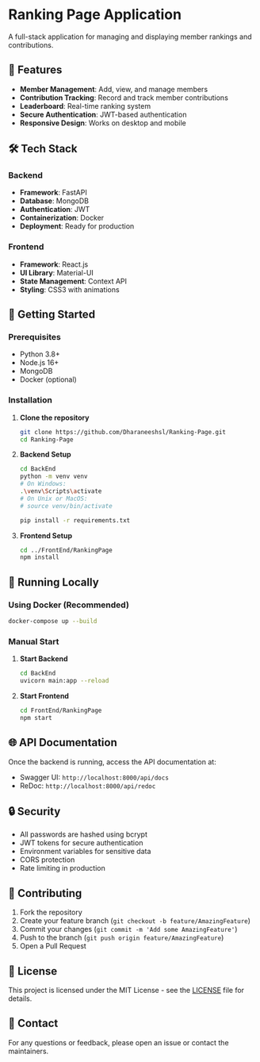 # Ranking Page Application

A full-stack application for managing and displaying member rankings and contributions.

## 🚀 Features

- **Member Management**: Add, view, and manage members
- **Contribution Tracking**: Record and track member contributions
- **Leaderboard**: Real-time ranking system
- **Secure Authentication**: JWT-based authentication
- **Responsive Design**: Works on desktop and mobile

## 🛠 Tech Stack

### Backend

- **Framework**: FastAPI
- **Database**: MongoDB
- **Authentication**: JWT
- **Containerization**: Docker
- **Deployment**: Ready for production

### Frontend

- **Framework**: React.js
- **UI Library**: Material-UI
- **State Management**: Context API
- **Styling**: CSS3 with animations

## 🚀 Getting Started

### Prerequisites

- Python 3.8+
- Node.js 16+
- MongoDB
- Docker (optional)

### Installation

1. **Clone the repository**

   ```bash
   git clone https://github.com/Dharaneeshsl/Ranking-Page.git
   cd Ranking-Page
   ```

2. **Backend Setup**

   ```bash
   cd BackEnd
   python -m venv venv
   # On Windows:
   .\venv\Scripts\activate
   # On Unix or MacOS:
   # source venv/bin/activate
   
   pip install -r requirements.txt
   ```

3. **Frontend Setup**

   ```bash
   cd ../FrontEnd/RankingPage
   npm install
   ```



## 🚀 Running Locally

### Using Docker (Recommended)

```bash
docker-compose up --build
```

### Manual Start

1. **Start Backend**

   ```bash
   cd BackEnd
   uvicorn main:app --reload
   ```

2. **Start Frontend**

   ```bash
   cd FrontEnd/RankingPage
   npm start
   ```

## 🌐 API Documentation

Once the backend is running, access the API documentation at:

- Swagger UI: `http://localhost:8000/api/docs`
- ReDoc: `http://localhost:8000/api/redoc`

## 🔒 Security

- All passwords are hashed using bcrypt
- JWT tokens for secure authentication
- Environment variables for sensitive data
- CORS protection
- Rate limiting in production

## 🤝 Contributing

1. Fork the repository
2. Create your feature branch (`git checkout -b feature/AmazingFeature`)
3. Commit your changes (`git commit -m 'Add some AmazingFeature'`)
4. Push to the branch (`git push origin feature/AmazingFeature`)
5. Open a Pull Request

## 📝 License

This project is licensed under the MIT License - see the [LICENSE](LICENSE) file for details.

## 📧 Contact

For any questions or feedback, please open an issue or contact the maintainers.
